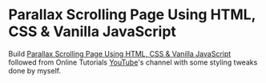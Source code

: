 # Parallax Scrolling Page Using HTML, CSS & Vanilla JavaScript

Build [Parallax Scrolling Page Using HTML, CSS & Vanilla JavaScript](https://www.youtube.com/watch?v=1wfeqDyMUx4&t=606s) followed from Online Tutorials [YouTube](https://www.youtube.com/channel/UCbwXnUipZsLfUckBPsC7Jog)'s channel with some styling tweaks done by myself.